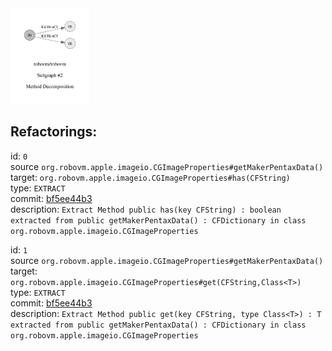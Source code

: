 <img src=subgraph_atomic_2.svg width=25%>

## Refactorings:

id: `0`\
source `org.robovm.apple.imageio.CGImageProperties#getMakerPentaxData()`\
target: `org.robovm.apple.imageio.CGImageProperties#has(CFString)`\
type: `EXTRACT`\
commit: [bf5ee44b3](https://github.com/robovm/robovm/commit/bf5ee44b3b576e01ab09cae9f50300417b01dc07)\
description: `Extract Method public has(key CFString) : boolean extracted from public getMakerPentaxData() : CFDictionary in class org.robovm.apple.imageio.CGImageProperties`

id: `1`\
source `org.robovm.apple.imageio.CGImageProperties#getMakerPentaxData()`\
target: `org.robovm.apple.imageio.CGImageProperties#get(CFString,Class<T>)`\
type: `EXTRACT`\
commit: [bf5ee44b3](https://github.com/robovm/robovm/commit/bf5ee44b3b576e01ab09cae9f50300417b01dc07)\
description: `Extract Method public get(key CFString, type Class<T>) : T extracted from public getMakerPentaxData() : CFDictionary in class org.robovm.apple.imageio.CGImageProperties`

